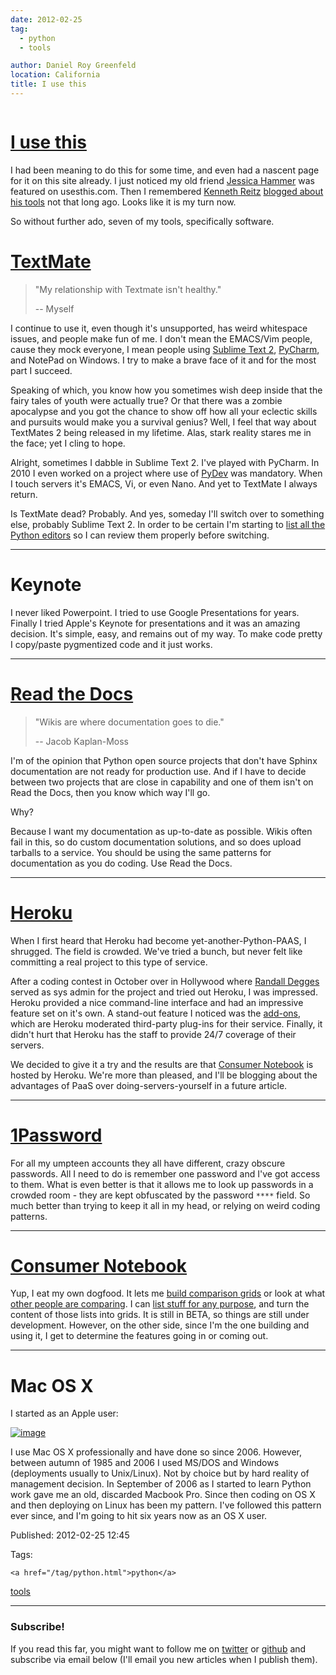```yaml
---
date: 2012-02-25
tag: 
  - python
  - tools

author: Daniel Roy Greenfeld
location: California
title: I use this
---
```

<div class="twelve wide column">

<h1 class="ui block header">
<div class="content">
<a href="/i-use-this.html">I use this</a>
</div>
</h1>
<p>I had been meaning to do this for some time, and even had a nascent page
for it on this site already. I just noticed my old friend <a href="http://jessica.hammer.usesthis.com/" target="_blank">Jessica
Hammer</a> was featured on
usesthis.com. Then I remembered <a href="http://kennethreitz.com/" target="_blank">Kenneth
Reitz</a> <a href="http://kennethreitz.com/i-use-this.html" target="_blank">blogged about his
tools</a> not that long ago. Looks
like it is my turn now.</p>
<p>So without further ado, seven of my tools, specifically software.</p>
<h1 id="textmatehttpconsumernotebookcomtextmate-the-missing-editor-for-mac-os-x4f4ad4e35a4305000d000000"><a href="http://consumernotebook.com/textmate-the-missing-editor-for-mac-os-x/4f4ad4e35a4305000d000000/" target="_blank">TextMate</a></h1>
<blockquote>
<p>"My relationship with Textmate isn't healthy."</p>
<p>-- Myself</p>
</blockquote>
<p>I continue to use it, even though it's unsupported, has weird
whitespace issues, and people make fun of me. I don't mean the
EMACS/Vim people, cause they mock everyone, I mean people using <a href="http://consumernotebook.com/sublime-text/4f4ad53a5a4305000e000000/" target="_blank">Sublime
Text
2</a>,
<a href="http://consumernotebook.com/jetbrains-pycharm/4f4ad5b861e9e4000e000000/" target="_blank">PyCharm</a>,
and NotePad on Windows. I try to make a brave face of it and for the
most part I succeed.</p>
<p>Speaking of which, you know how you sometimes wish deep inside that the
fairy tales of youth were actually true? Or that there was a zombie
apocalypse and you got the chance to show off how all your eclectic
skills and pursuits would make you a survival genius? Well, I feel that
way about TextMates 2 being released in my lifetime. Alas, stark reality
stares me in the face; yet I cling to hope.</p>
<p>Alright, sometimes I dabble in Sublime Text 2. I've played with
PyCharm. In 2010 I even worked on a project where use of
<a href="http://consumernotebook.com/pydev/4f4ad5d55a4c6f000d000000/" target="_blank">PyDev</a> was
mandatory. When I touch servers it's EMACS, Vi, or even Nano. And yet
to TextMate I always return.</p>
<p>Is TextMate dead? Probably. And yes, someday I'll switch over to
something else, probably Sublime Text 2. In order to be certain I'm
starting to <a href="http://consumernotebook.com/lists/pydanny/complete-list-of-python-editors/" target="_blank">list all the Python
editors</a>
so I can review them properly before switching.</p>
<hr/>
<h1 id="keynote">Keynote</h1>
<p>I never liked Powerpoint. I tried to use Google Presentations for years.
Finally I tried Apple's Keynote for presentations and it was an amazing
decision. It's simple, easy, and remains out of my way. To make code
pretty I copy/paste pygmentized code and it just works.</p>
<hr/>
<h1 id="read-the-docshttprtfdorg"><a href="http://rtfd.org" target="_blank">Read the Docs</a></h1>
<blockquote>
<p>"Wikis are where documentation goes to die."</p>
<p>-- Jacob Kaplan-Moss</p>
</blockquote>
<p>I'm of the opinion that Python open source projects that don't have
Sphinx documentation are not ready for production use. And if I have to
decide between two projects that are close in capability and one of them
isn't on Read the Docs, then you know which way I'll go.</p>
<p>Why?</p>
<p>Because I want my documentation as up-to-date as possible. Wikis often
fail in this, so do custom documentation solutions, and so does upload
tarballs to a service. You should be using the same patterns for
documentation as you do coding. Use Read the Docs.</p>
<hr/>
<h1 id="herokuhttpherokucom"><a href="http://heroku.com" target="_blank">Heroku</a></h1>
<p>When I first heard that Heroku had become yet-another-Python-PAAS, I
shrugged. The field is crowded. We've tried a bunch, but never felt
like committing a real project to this type of service.</p>
<p>After a coding contest in October over in Hollywood where <a href="http://rdegges.com" target="_blank">Randall
Degges</a> served as sys admin for the project and
tried out Heroku, I was impressed. Heroku provided a nice command-line
interface and had an impressive feature set on it's own. A stand-out
feature I noticed was the <a href="http://add-ons.heroku.com" target="_blank">add-ons</a>, which
are Heroku moderated third-party plug-ins for their service. Finally, it
didn't hurt that Heroku has the staff to provide 24/7 coverage of their
servers.</p>
<p>We decided to give it a try and the results are that <a href="http://consumernotebook.com" target="_blank">Consumer
Notebook</a> is hosted by Heroku. We're more
than pleased, and I'll be blogging about the advantages of PaaS over
doing-servers-yourself in a future article.</p>
<hr/>
<h1 id="1passwordhttpsagilebitscomstore"><a href="https://agilebits.com/store" target="_blank">1Password</a></h1>
<p>For all my umpteen accounts they all have different, crazy obscure
passwords. All I need to do is remember one password and I've got
access to them. What is even better is that it allows me to look up
passwords in a crowded room - they are kept obfuscated by the password
<code>****</code> field. So much better than trying to keep it all in my head, or
relying on weird coding patterns.</p>
<hr/>
<h1 id="consumer-notebookhttpconsumernotebookcom"><a href="http://consumernotebook.com" target="_blank">Consumer Notebook</a></h1>
<p>Yup, I eat my own dogfood. It lets me <a href="http://consumernotebook.com/grids/~pydanny/" target="_blank">build comparison
grids</a> or look at what
<a href="http://consumernotebook.com/grids/r1chardj0n3s/10-android-tablets/" target="_blank">other people are
comparing</a>.
I can <a href="http://consumernotebook.com/lists/~pydanny/" target="_blank">list stuff for any
purpose</a>, and turn the
content of those lists into grids. It is still in BETA, so things are
still under development. However, on the other side, since I'm the one
building and using it, I get to determine the features going in or
coming out.</p>
<hr/>
<h1 id="mac-os-x">Mac OS X</h1>
<p>I started as an Apple user:</p>
<p><a href="http://www.flickr.com/photos/pydanny/6933443849/" target="_blank"><img alt="image" src="http://farm8.staticflickr.com/7050/6933443849_51316a7cb7.jpg"/></a></p>
<p>I use Mac OS X professionally and have done so since 2006. However,
between autumn of 1985 and 2006 I used MS/DOS and Windows (deployments
usually to Unix/Linux). Not by choice but by hard reality of management
decision. In September of 2006 as I started to learn Python work gave me
an old, discarded Macbook Pro. Since then coding on OS X and then
deploying on Linux has been my pattern. I've followed this pattern ever
since, and I'm going to hit six years now as an OS X user.</p>
<p>Published: 2012-02-25 12:45</p>
<p>Tags:
  
    <a href="/tag/python.html">python</a>
<a href="/tag/tools.html">tools</a>
</p>
<hr/>
<h3 class="ui header">Subscribe!</h3>
<p>If you read this far, you might want to follow me on <a href="https://twitter.com/pydanny">twitter</a> or <a href="https://github.com/pydanny">github</a> and subscribe via email below (I'll email you new articles when I publish them).</p>
<!-- Begin MailChimp Signup Form -->
</div>